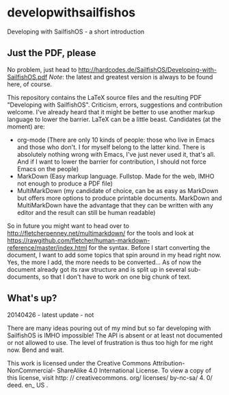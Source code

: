 developwithsailfishos
=====================

Developing with SailfishOS - a short introduction

Just the PDF, please
--------------------

No problem, just head to http://hardcodes.de/SailfishOS/Developing-with-SailfishOS.pdf
*Note*: the latest and greatest version is always to be found here, of course.

This repository contains the LaTeX source files and the resulting PDF "Developing with SailfishOS". Criticism, errors, suggestions and contribution welcome. I've already heard that it might be better to use another markup language to lower the barrier. LaTeX can be a little beast.
Candidates (at the moment) are:

* org-mode (There are only 10 kinds of people: those who live in Emacs and those who don't. I for myself belong to the latter kind. There is absolutely nothing wrong with Emacs, I've just never used it, that's all. And if I want to lower the barrier for contribution, I should not force Emacs on the people)
* MarkDown (Easy markup language. Fullstop. Made for the web, IMHO not enough to produce a PDF file)
* MultiMarkDown (my candidate of choice, can be as easy as MarkDown but offers more options to produce printable documents. MarkDown and MultiMarkDown have the advantage that they can be written with any editor and the result can still be human readable)

So in future you might want to head over to http://fletcherpenney.net/multimarkdown/ for the tools and look at https://rawgithub.com/fletcher/human-markdown-reference/master/index.html for the syntax.
Before I start converting the document, I want to add some topics that spin around in my head right now. Yes, the more I add, the more needs to be converted... As of now the document already got its raw structure and is split up in several sub-documents, so that I don't have to work on one big chunk of text.

What's up?
----------

20140426 - latest update - not

There are many ideas pouring out of my mind but so far developing with SailfishOS is IMHO impossible! The API is absent or at least not documented or not allowed to use. The level of frustration is thus too high for me right now. Bend and wait.

This work is licensed under the Creative Commons Attribution-NonCommercial- ShareAlike 4.0 International License. To view a copy of this license, visit http: // creativecommons. org/ licenses/ by-nc-sa/ 4. 0/ deed. en_ US .

